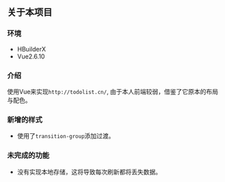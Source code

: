 ## 关于本项目

### 环境

- HBuilderX
- Vue2.6.10

### 介绍

使用Vue来实现`http://todolist.cn/`, 由于本人前端较弱，借鉴了它原本的布局与配色。

### 新增的样式

- 使用了`transition-group`添加过渡。

### 未完成的功能

- 没有实现本地存储，这将导致每次刷新都将丢失数据。